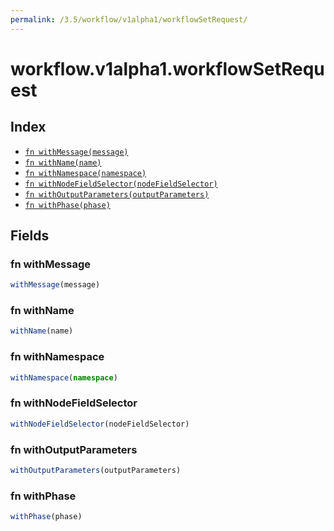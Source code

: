 ```yaml
---
permalink: /3.5/workflow/v1alpha1/workflowSetRequest/
---
```


# workflow.v1alpha1.workflowSetRequest



## Index

* [`fn withMessage(message)`](#fn-withmessage)
* [`fn withName(name)`](#fn-withname)
* [`fn withNamespace(namespace)`](#fn-withnamespace)
* [`fn withNodeFieldSelector(nodeFieldSelector)`](#fn-withnodefieldselector)
* [`fn withOutputParameters(outputParameters)`](#fn-withoutputparameters)
* [`fn withPhase(phase)`](#fn-withphase)

## Fields

### fn withMessage

```ts
withMessage(message)
```



### fn withName

```ts
withName(name)
```



### fn withNamespace

```ts
withNamespace(namespace)
```



### fn withNodeFieldSelector

```ts
withNodeFieldSelector(nodeFieldSelector)
```



### fn withOutputParameters

```ts
withOutputParameters(outputParameters)
```



### fn withPhase

```ts
withPhase(phase)
```

